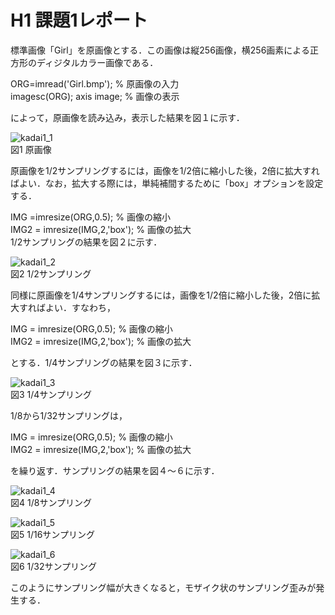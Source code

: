 # H1 課題1レポート　　
標準画像「Girl」を原画像とする．この画像は縦256画像，横256画素による正方形のディジタルカラー画像である．

ORG=imread('Girl.bmp'); % 原画像の入力  
imagesc(ORG); axis image; % 画像の表示  

によって，原画像を読み込み，表示した結果を図１に示す．  

![kadai1_1](https://github.com/dolphinhardcore/kadai/blob/master/image/kadai1_1.png)  
図1 原画像

原画像を1/2サンプリングするには，画像を1/2倍に縮小した後，2倍に拡大すればよい．なお，拡大する際には，単純補間するために「box」オプションを設定する．

IMG =imresize(ORG,0.5); % 画像の縮小  
IMG2 = imresize(IMG,2,'box'); % 画像の拡大  
1/2サンプリングの結果を図２に示す．

![kadai1_2](https://github.com/dolphinhardcore/kadai/blob/master/image/kadai1_2.png)  
図2 1/2サンプリング

同様に原画像を1/4サンプリングするには，画像を1/2倍に縮小した後，2倍に拡大すればよい．すなわち，

IMG = imresize(ORG,0.5); % 画像の縮小  
IMG2 = imresize(IMG,2,'box'); % 画像の拡大  

とする．1/4サンプリングの結果を図３に示す．

![kadai1_3](https://github.com/dolphinhardcore/kadai/blob/master/image/kadai1_3.png)  
図3 1/4サンプリング

1/8から1/32サンプリングは，

IMG = imresize(ORG,0.5); % 画像の縮小  
IMG2 = imresize(IMG,2,'box'); % 画像の拡大  

を繰り返す．サンプリングの結果を図４～６に示す．

![kadai1_4](https://github.com/dolphinhardcore/kadai/blob/master/image/kadai1_4.png)  
図4 1/8サンプリング

![kadai1_5](https://github.com/dolphinhardcore/kadai/blob/master/image/kadai1_5.png)  
図5 1/16サンプリング

![kadai1_6](https://github.com/dolphinhardcore/kadai/blob/master/image/kadai1_6.png)  
図6 1/32サンプリング

このようにサンプリング幅が大きくなると，モザイク状のサンプリング歪みが発生する．
